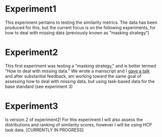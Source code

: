 # Experiment1
This experiment pertains to testing the similarity metrics. The data has been produced for this, but the current focus is on the following experiments, for how to deal with missing data (previously known as "masking strategy")

# Experiment2
This first experiment was testing a "masking strategy," and is better termed "How to deal with missing data." We wrote a maniscript and I [gave a talk](www.vbmis.com/bmi/media/talks/03032015Sochat.mp4) and after substantial feedback, am working toward the same goal of assessing how to deal with missing data, but using task-based data for the base standard (see experiment 3)

# Experiment3
Is version 2 of experiment2! For this experiment I will also assess the distributions and ranking of similarity scores, however I will be using HCP task data. [CURRENTLY IN PROGRESS]
